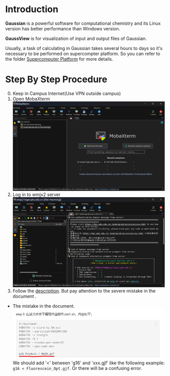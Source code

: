 # Introduction

**Gaussian** is a powerful software for computational chemistry and its Linux version has better performance than Windows version.

**GaussView** is for visualization of input and output files of Gaussian.

Usually, a task of calculating in Gaussian takes several hours to days so it's necessary to be performed on supercompter platform. So you can refer to the folder [Supercomputer Platform](../Supercomputer%20Platform/) for more details.

# Step By Step Procedure
0. Keep in Campus Internet(Use VPN outside campus)
1. Open MobaXterm
 ![Open MobaXterm](./Figures/1.png)
2. Log in to wmjx2 server
![2](./Figures/2.png)
3. Follow the [description](https://hpc.pku.edu.cn/ug/soft/gaussian/). But pay attention to the severe mistake in the document .
* The mistake in the document.
![mistake](./Figures/3.png)
We should add '<' between 'g16' and 'xxx.gjf' like the following example: ```g16 < Fluorescein_Opt.gjf```. Or there will be a confusing error.